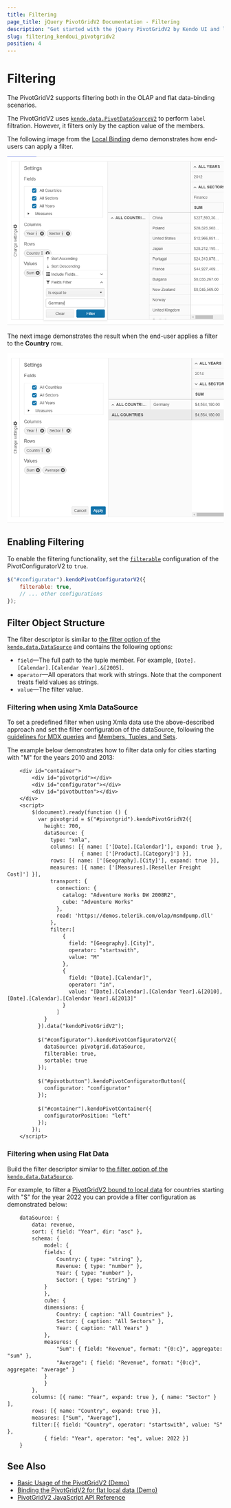 ```yaml
---
title: Filtering
page_title: jQuery PivotGridV2 Documentation - Filtering
description: "Get started with the jQuery PivotGridV2 by Kendo UI and learn how to apply filters."
slug: filtering_kendoui_pivotgridv2
position: 4
---
```


# Filtering

The PivotGridV2 supports filtering both in the OLAP and flat data-binding scenarios.

The PivotGridV2 uses [`kendo.data.PivotDataSourceV2`](/api/javascript/data/pivotdatasourcev2) to perform `label` filtration. However, it filters only by the caption value of the members.

The following image from the [Local Binding](https://demos.telerik.com/kendo-ui/pivotgridv2/local-flat-data-binding) demo demonstrates how end-users can apply a filter.

![Applying Filter](pvg2localbindingfilter.png)

The next image demonstrates the result when the end-user applies a filter to the **Country** row.

![Filter Result](pvg2appliedfilter.png)

## Enabling Filtering

To enable the filtering functionality, set the [`filterable`](/api/javascript/ui/pivotconfiguratorv2/configuration/filterable) configuration of the PivotConfiguratorV2 to `true`.

```javascript
$("#configurator").kendoPivotConfiguratorV2({
    filterable: true,
    // ... other configurations
});
```

## Filter Object Structure

The filter descriptor is similar to [the filter option of the `kendo.data.DataSource`](/api/javascript/data/datasource/configuration/filter) and contains the following options:
- `field`&mdash;The full path to the tuple member. For example, `[Date].[Calendar].[Calendar Year].&[2005]`.
- `operator`&mdash;All operators that work with strings. Note that the component treats field values as strings.
- `value`&mdash;The filter value.

### Filtering when using Xmla DataSource

To set a predefined filter when using Xmla data use the above-described approach and set the filter configuration of the dataSource, following the [guidelines for MDX queries](https://learn.microsoft.com/en-us/analysis-services/multidimensional-models/mdx/mdx-query-fundamentals-analysis-services?view=asallproducts-allversions) and [Members, Tuples, and Sets](https://learn.microsoft.com/en-us/analysis-services/multidimensional-models/mdx/working-with-members-tuples-and-sets-mdx?view=asallproducts-allversions).

The example below demonstrates how to filter data only for cities starting with "M" for the years 2010 and 2013:

```dojo
    <div id="container">
        <div id="pivotgrid"></div>
        <div id="configurator"></div>
        <div id="pivotbutton"></div>
    </div>
    <script>
        $(document).ready(function () {
          var pivotgrid = $("#pivotgrid").kendoPivotGridV2({
            height: 700,
            dataSource: {
              type: "xmla",
              columns: [{ name: ['[Date].[Calendar]'], expand: true },
                        { name: ['[Product].[Category]'] }],
              rows: [{ name: ['[Geography].[City]'], expand: true }],
              measures: [{ name: ['[Measures].[Reseller Freight Cost]'] }],
              transport: {
                connection: {
                  catalog: "Adventure Works DW 2008R2",
                  cube: "Adventure Works"
                },
                read: 'https://demos.telerik.com/olap/msmdpump.dll'
              },
              filter:[
                  {
                    field: "[Geography].[City]",
                    operator: "startswith",
                    value: "M"
                  },
                  {
                    field: "[Date].[Calendar]",
                    operator: "in",
                    value: "[Date].[Calendar].[Calendar Year].&[2010],[Date].[Calendar].[Calendar Year].&[2013]"
                  }
                ]
            }
          }).data("kendoPivotGridV2");

          $("#configurator").kendoPivotConfiguratorV2({
            dataSource: pivotgrid.dataSource,
            filterable: true,
            sortable: true
          });

          $("#pivotbutton").kendoPivotConfiguratorButton({
            configurator: "configurator"
          });

          $("#container").kendoPivotContainer({
            configuratorPosition: "left"
          });
        });
    </script>
```

### Filtering when using Flat Data

Build the filter descriptor similar to [the filter option of the `kendo.data.DataSource`](/api/javascript/data/datasource/configuration/filter).

For example, to filter a [PivotGridV2 bound to local data](https://demos.telerik.com/kendo-ui/pivotgridv2/local-flat-data-binding) for countries starting with "S" for the year 2022 you can provide a filter configuration as demonstrated below:

```
    dataSource: {
        data: revenue,
        sort: { field: "Year", dir: "asc" },
        schema: {
            model: {
            fields: {
                Country: { type: "string" },
                Revenue: { type: "number" },
                Year: { type: "number" },
                Sector: { type: "string" }
            }
            },
            cube: {
            dimensions: {
                Country: { caption: "All Countries" },
                Sector: { caption: "All Sectors" },
                Year: { caption: "All Years" }
            },
            measures: {
                "Sum": { field: "Revenue", format: "{0:c}", aggregate: "sum" },
                "Average": { field: "Revenue", format: "{0:c}", aggregate: "average" }
            }
            }
        },
        columns: [{ name: "Year", expand: true }, { name: "Sector" } ],
        rows: [{ name: "Country", expand: true }],
        measures: ["Sum", "Average"],
        filter:[{ field: "Country", operator: "startswith", value: "S" },
            { field: "Year", operator: "eq", value: 2022 }]
    }
```

## See Also

* [Basic Usage of the PivotGridV2 (Demo)](https://demos.telerik.com/kendo-ui/pivotgridv2/index)
* [Binding the PivotGridV2 for flat local data (Demo)](https://demos.telerik.com/kendo-ui/pivotgridv2/local-flat-data-binding)
* [PivotGridV2 JavaScript API Reference](/api/javascript/ui/pivotgridv2)
